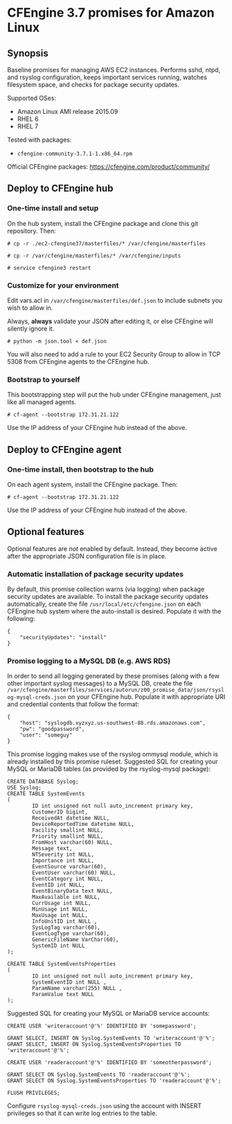 # CFEngine 3.7 promises for Amazon Linux

## Synopsis

Baseline promises for managing AWS EC2 instances. Performs sshd, ntpd, and rsyslog configuration, keeps important services running, watches filesystem space, and checks for package security updates.

Supported OSes:
* Amazon Linux AMI release 2015.09
* RHEL 6
* RHEL 7

Tested with packages:
* `cfengine-community-3.7.1-1.x86_64.rpm`

Official CFEngine packages:
https://cfengine.com/product/community/

## Deploy to CFEngine hub

### One-time install and setup

On the hub system, install the CFEngine package and clone this git repository. Then:

```
# cp -r ./ec2-cfengine37/masterfiles/* /var/cfengine/masterfiles

# cp -r /var/cfengine/masterfiles/* /var/cfengine/inputs

# service cfengine3 restart
```

### Customize for your environment

Edit vars.acl in `/var/cfengine/masterfiles/def.json` to include subnets you wish to allow in.

Always, **always** validate your JSON after editing it, or else CFEngine will silently ignore it.

```
# python -m json.tool < def.json
```

You will also need to add a rule to your EC2 Security Group to allow in TCP 5308 from CFEngine agents to the CFEngine hub.

### Bootstrap to yourself

This bootstrapping step will put the hub under CFEngine management, just like all managed agents.

```
# cf-agent --bootstrap 172.31.21.122
```

Use the IP address of your CFEngine hub instead of the above.

## Deploy to CFEngine agent

### One-time install, then bootstrap to the hub

On each agent system, install the CFEngine package. Then:

```
# cf-agent --bootstrap 172.31.21.122
```

Use the IP address of your CFEngine hub instead of the above.

## Optional features

Optional features are _not_ enabled by default. Instead, they become active after the appropriate JSON configuration file is in place.

### Automatic installation of package security updates

By default, this promise collection warns (via logging) when package security updates are available. To install the package security updates automatically, create the file `/usr/local/etc/cfengine.json` on each CFEngine hub system where the auto-install is desired. Populate it with the following:

```
{
    "securityUpdates": "install"
}
```

### Promise logging to a MySQL DB (e.g. AWS RDS)

In order to send all logging generated by these promises (along with a few other important syslog messages) to a MySQL DB, create the file `/var/cfengine/masterfiles/services/autorun/z00_promise_data/json/rsyslog-mysql-creds.json` on your CFEngine hub. Populate it with appropriate URI and credential contents that follow the format:

```
{
    "host": "syslogdb.xyzxyz.us-southwest-88.rds.amazonaws.com",
    "pw": "goodpassword",
    "user": "someguy"
}
```

This promise logging makes use of the rsyslog ommysql module, which is already installed by this promise ruleset. Suggested SQL for creating your MySQL or MariaDB tables (as provided by the rsyslog-mysql package):

```
CREATE DATABASE Syslog;
USE Syslog;
CREATE TABLE SystemEvents
(
        ID int unsigned not null auto_increment primary key,
        CustomerID bigint,
        ReceivedAt datetime NULL,
        DeviceReportedTime datetime NULL,
        Facility smallint NULL,
        Priority smallint NULL,
        FromHost varchar(60) NULL,
        Message text,
        NTSeverity int NULL,
        Importance int NULL,
        EventSource varchar(60),
        EventUser varchar(60) NULL,
        EventCategory int NULL,
        EventID int NULL,
        EventBinaryData text NULL,
        MaxAvailable int NULL,
        CurrUsage int NULL,
        MinUsage int NULL,
        MaxUsage int NULL,
        InfoUnitID int NULL ,
        SysLogTag varchar(60),
        EventLogType varchar(60),
        GenericFileName VarChar(60),
        SystemID int NULL
);

CREATE TABLE SystemEventsProperties
(
        ID int unsigned not null auto_increment primary key,
        SystemEventID int NULL ,
        ParamName varchar(255) NULL ,
        ParamValue text NULL
);
```

Suggested SQL for creating your MySQL or MariaDB service accounts:

```
CREATE USER 'writeraccount'@'%' IDENTIFIED BY 'somepassword';

GRANT SELECT, INSERT ON Syslog.SystemEvents TO 'writeraccount'@'%';
GRANT SELECT, INSERT ON Syslog.SystemEventsProperties TO 'writeraccount'@'%';

CREATE USER 'readeraccount'@'%' IDENTIFIED BY 'someotherpassword';

GRANT SELECT ON Syslog.SystemEvents TO 'readeraccount'@'%';
GRANT SELECT ON Syslog.SystemEventsProperties TO 'readeraccount'@'%';

FLUSH PRIVILEGES;
```

Configure `rsyslog-mysql-creds.json` using the account with INSERT privileges so that it can write log entries to the table.

